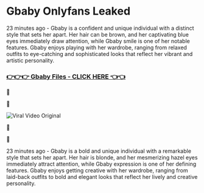 # Gbaby Onlyfans Leaked

<p>23 minutes ago - Gbaby is a confident and unique individual with a distinct style that sets her apart. Her hair can be brown, and her captivating blue eyes immediately draw attention, while Gbaby smile is one of her notable features. Gbaby enjoys playing with her wardrobe, ranging from relaxed outfits to eye-catching and sophisticated looks that reflect her vibrant and artistic personality.</p><p>
<h3><a href="https://fansleaks.com-getfree.pro/gbaby" rel="nofollow">👉👉👉 Gbaby Files - CLICK HERE 👈👈</a></h3>
<p>🔻</p>
<p>🔻</p> <p>
<a href="https://fansleaks.com-getfree.pro/gbaby" rel="nofollow"><img src="https://i.imgur.com/0ZbtXZ5.gif" alt="Viral Video Original" style="max-width: 100%; display: inline-block;" data-target="animated-image.originalImage"></a>
<p>🔻</p>
<p>🔻</p> <p>23 minutes ago - Gbaby is a bold and unique individual with a remarkable style that sets her apart. Her hair is blonde, and her mesmerizing hazel eyes immediately attract attention, while Gbaby expression is one of her defining features. Gbaby enjoys getting creative with her wardrobe, ranging from laid-back outfits to bold and elegant looks that reflect her lively and creative personality.</p>